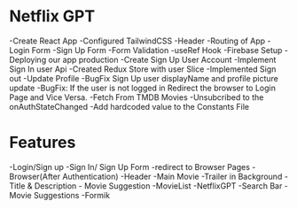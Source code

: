 # Netflix GPT

 -Create React App
 -Configured TailwindCSS
 -Header
 -Routing of App
 -Login Form
 -Sign Up Form
 -Form Validation
 -useRef Hook
 -Firebase Setup
 -Deploying our app production
 -Create Sign Up User Account
 -Implement Sign In user Api
 -Created Redux Store with user Slice
 -Implemented Sign out
 -Update Profile
 -BugFix Sign Up user displayName and profile picture update
 -BugFix: If the user is not logged in Redirect the browser to Login Page and Vice Versa.
 -Fetch From TMDB Movies
 -Unsubcribed to the onAuthStateChanged 
 -Add hardcoded value to the Constants File 


 # Features
-Login/Sign up 
     -Sign In/ Sign Up Form
     -redirect to Browser Pages
-Browser(After Authentication)
  -Header
  -Main Movie
       -Trailer in Background
       -Title & Description
       - Movie Suggestion
              -MovieList
-NetflixGPT
    -Search Bar
    -Movie Suggestions
-Formik



